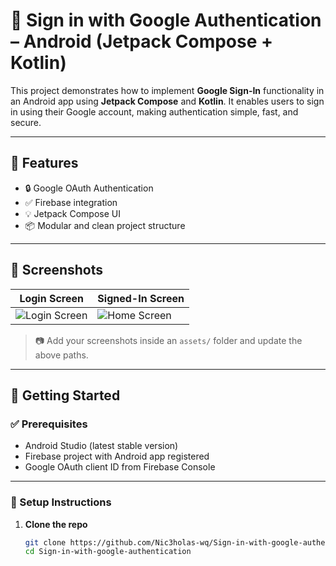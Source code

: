 # 🔐 Sign in with Google Authentication – Android (Jetpack Compose + Kotlin)

This project demonstrates how to implement **Google Sign-In** functionality in an Android app using **Jetpack Compose** and **Kotlin**. It enables users to sign in using their Google account, making authentication simple, fast, and secure.

---

## 📱 Features

- 🔒 Google OAuth Authentication
- ✅ Firebase integration
- 💡 Jetpack Compose UI
- 📦 Modular and clean project structure

---

## 📸 Screenshots

| Login Screen | Signed-In Screen |
|--------------|------------------|
| ![Login Screen](assets/login_screen.png) | ![Home Screen](assets/home_screen.png) |

> 📷 Add your screenshots inside an `assets/` folder and update the above paths.

---

## 🚀 Getting Started

### ✅ Prerequisites

- Android Studio (latest stable version)
- Firebase project with Android app registered
- Google OAuth client ID from Firebase Console

---

### 🔧 Setup Instructions

1. **Clone the repo**

   ```bash
   git clone https://github.com/Nic3holas-wq/Sign-in-with-google-authentication.git
   cd Sign-in-with-google-authentication
